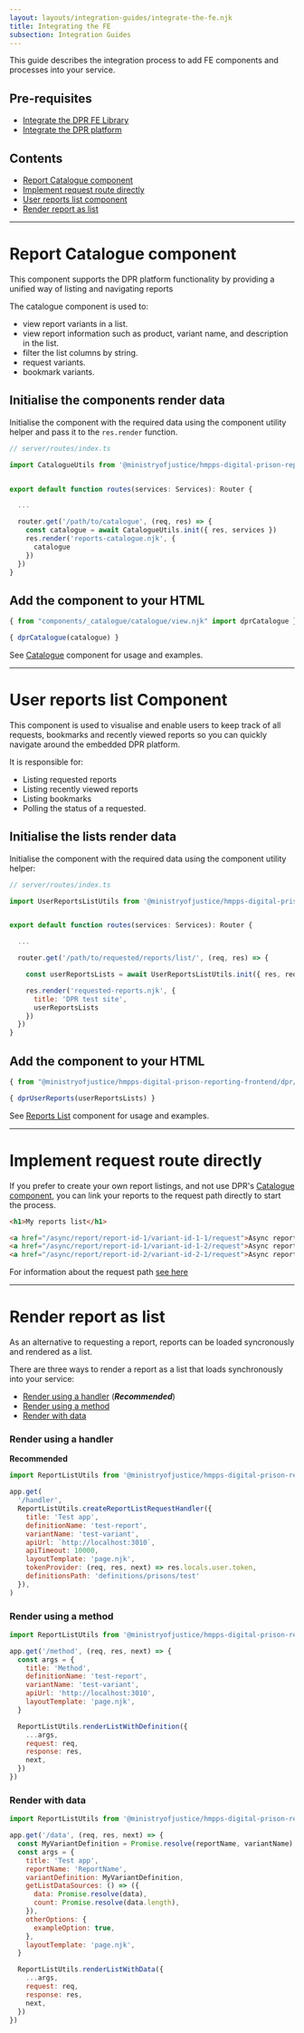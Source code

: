 ```yaml
---
layout: layouts/integration-guides/integrate-the-fe.njk
title: Integrating the FE
subsection: Integration Guides
---
```


This guide describes the integration process to add FE components and processes into your service. 


## Pre-requisites

- [Integrate the DPR FE Library](/integration-guides/integrating-the-library)
- [Integrate the DPR platform](/integration-guides/integrating-the-platform)

## Contents

- [Report Catalogue component](#report-catalogue-component)
- [Implement request route directly](#implement-request-route-directly)
- [User reports list component](#user-reports-list-component)
- [Render report as list](#render-report-as-list)

<hr class='dpr-docs-hr'>

# Report Catalogue component

This component supports the DPR platform functionality by providing a unified way of listing and navigating reports 

The catalogue component is used to:

- view report variants in a list.
- view report information such as product, variant name, and description in the list.
- filter the list columns by string.
- request variants.
- bookmark variants.

## Initialise the components render data 

Initialise the component with the required data using the component utility helper and pass it to the `res.render` function.

```js
// server/routes/index.ts

import CatalogueUtils from '@ministryofjustice/hmpps-digital-prison-reporting-frontend/dpr/components/_catalogue/catalogue/utils'


export default function routes(services: Services): Router {

  ...

  router.get('/path/to/catalogue', (req, res) => {
    const catalogue = await CatalogueUtils.init({ res, services })
    res.render('reports-catalogue.njk', {
      catalogue
    })
  })
}
```

## Add the component to your HTML

```js
{ from "components/_catalogue/catalogue/view.njk" import dprCatalogue }

{ dprCatalogue(catalogue) }
```

See [Catalogue](/components/catalogue) component for usage and examples.

<hr class='dpr-docs-hr'>

# User reports list Component

This component is used to visualise and enable users to keep track of all requests, bookmarks and recently viewed reports so you can quickly navigate around the embedded DPR platform.

It is responsible for:  

- Listing requested reports
- Listing recently viewed reports
- Listing bookmarks
- Polling the status of a requested.

## Initialise the lists render data 

Initialise the component with the required data using the component utility helper:

```js
// server/routes/index.ts

import UserReportsListUtils from '@ministryofjustice/hmpps-digital-prison-reporting-frontend/dpr/components/user-reports/utils'


export default function routes(services: Services): Router {

  ...

  router.get('/path/to/requested/reports/list/', (req, res) => {

    const userReportsLists = await UserReportsListUtils.init({ res, req, services })

    res.render('requested-reports.njk', {
      title: 'DPR test site',
      userReportsLists
    })
  })
}
```

## Add the component to your HTML

```js
{ from "@ministryofjustice/hmpps-digital-prison-reporting-frontend/dpr/components/user-reports/view.njk" import dprUserReports }

{ dprUserReports(userReportsLists) }
```

See [Reports List](/components/reports-list) component for usage and examples.

<hr class='dpr-docs-hr'>

# Implement request route directly

If you prefer to create your own report listings, and not use DPR's [Catalogue component](#report-catalogue-component), you can link your reports to the request path directly to start the process.

```html
<h1>My reports list</h1>

<a href="/async/report/report-id-1/variant-id-1-1/request">Async report 1</a>
<a href="/async/report/report-id-1/variant-id-1-2/request">Async report 2</a>
<a href="/async/report/report-id-2/variant-id-2-1/request">Async report 3</a>
```

For information about the request path [see here](/reports/async-routes/#request-page)

<hr class='dpr-docs-hr'>

# Render report as list

As an alternative to requesting a report, reports can be loaded syncronously and rendered as a list. 

There are three ways to render a report as a list that loads synchronously into your service:

- [Render using a handler](#render-using-a-handler) (**_Recommended_**)
- [Render using a method](#render-using-a-method)
- [Render with data](#render-with-data)

### Render using a handler

**Recommended**

```js
import ReportListUtils from '@ministryofjustice/hmpps-digital-prison-reporting-frontend/dpr/components/report-list/utils'

app.get(
  '/handler',
  ReportListUtils.createReportListRequestHandler({
    title: 'Test app',
    definitionName: 'test-report',
    variantName: 'test-variant',
    apiUrl: `http://localhost:3010`,
    apiTimeout: 10000,
    layoutTemplate: 'page.njk',
    tokenProvider: (req, res, next) => res.locals.user.token,
    definitionsPath: 'definitions/prisons/test'
  }),
)
```

### Render using a method

```js
import ReportListUtils from '@ministryofjustice/hmpps-digital-prison-reporting-frontend/dpr/components/report-list/utils'

app.get('/method', (req, res, next) => {
  const args = {
    title: 'Method',
    definitionName: 'test-report',
    variantName: 'test-variant',
    apiUrl: 'http://localhost:3010',
    layoutTemplate: 'page.njk',
  }

  ReportListUtils.renderListWithDefinition({
    ...args,
    request: req,
    response: res,
    next,
  })
})
```

### Render with data

```js
import ReportListUtils from '@ministryofjustice/hmpps-digital-prison-reporting-frontend/dpr/components/report-list/utils'

app.get('/data', (req, res, next) => {
  const MyVariantDefinition = Promise.resolve(reportName, variantName)
  const args = {
    title: 'Test app',
    reportName: 'ReportName',
    variantDefinition: MyVariantDefinition,
    getListDataSources: () => ({
      data: Promise.resolve(data),
      count: Promise.resolve(data.length),
    }),
    otherOptions: {
      exampleOption: true,
    },
    layoutTemplate: 'page.njk',
  }

  ReportListUtils.renderListWithData({
    ...args,
    request: req,
    response: res,
    next,
  })
})

```
